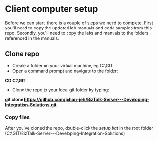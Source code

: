# Client computer setup
Before we can start, there is a couple of steps we need to complete. First you'll need to copy the updated lab manuals and code samples from this repo. Secondly, you'll need to copy the labs and manuals to the folders referenced in the manuals.

## Clone repo
* Create a folder on your virtual machine, eg C:\GIT
* Open a command prompt and navigate to the folder:

**CD C:\GIT**
* Clone the repo to your local git folder by typing:

**git clone https://github.com/johan-jeh/BizTalk-Server---Developing-Integration-Solutions.git**

### Copy files
After you've cloned the repo, double-click the *setup.bat* in the root folder (C:\GIT\BizTalk-Server---Developing-Integration-Solutions)
